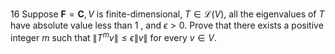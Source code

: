 16 Suppose $\mathbf{F}=\mathbf{C}, V$ is finite-dimensional, $T \in \mathcal{L}(V)$, all the eigenvalues of $T$ have absolute value less than 1 , and $\epsilon>0$. Prove that there exists a positive integer $m$ such that $\left\|T^{m} v\right\| \leq \epsilon\|v\|$ for every $v \in V$.
